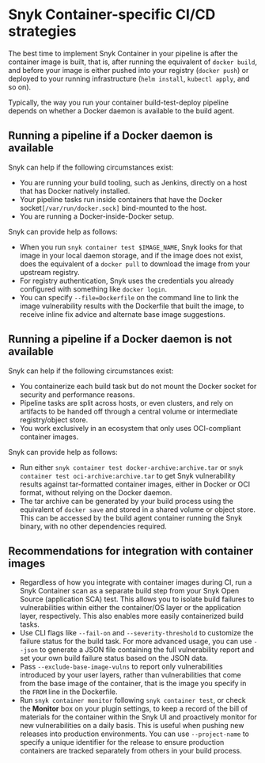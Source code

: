 # Snyk Container-specific CI/CD strategies

The best time to implement Snyk Container in your pipeline is after the container image is built, that is, after running the equivalent of `docker build`, and before your image is either pushed into your registry (`docker push`) or deployed to your running infrastructure (`helm install`, `kubectl apply`, and so on).

Typically, the way you run your container build-test-deploy pipeline depends on whether a Docker daemon is available to the build agent.

## **Running a pipeline if a Docker daemon is available**

Snyk can help if the following circumstances exist:

* You are running your build tooling, such as Jenkins, directly on a host that has Docker natively installed.
* Your pipeline tasks run inside containers that have the Docker socket`[/var/run/docker.sock]` bind-mounted to the host.
* You are running a Docker-inside-Docker setup.

Snyk can provide help as follows:

* When you run `snyk container test $IMAGE_NAME`, Snyk looks for that image in your local daemon storage, and if the image does not exist, does the equivalent of a `docker pull` to download the image from your upstream registry.
* For registry authentication, Snyk uses the credentials you already configured with something like `docker login`.
* You can specify `--file=Dockerfile` on the command line to link the image vulnerability results with the Dockerfile that built the image, to receive inline fix advice and alternate base image suggestions.

## **Running a pipeline if a Docker daemon is not available**

Snyk can help if the following circumstances exist:

* You containerize each build task but do not mount the Docker socket for security and performance reasons.
* Pipeline tasks are split across hosts, or even clusters, and rely on artifacts to be handed off through a central volume or intermediate registry/object store.
* You work exclusively in an ecosystem that only uses OCI-compliant container images.

Snyk can provide help as follows:

* Run either `snyk container test docker-archive:archive.tar` or `snyk container test oci-archive:archive.tar` to get Snyk vulnerability results against tar-formatted container images, either in Docker or OCI format, without relying on the Docker daemon.
* The tar archive can be generated by your build process using the equivalent of `docker save` and stored in a shared volume or object store. This can be accessed by the build agent container running the Snyk binary, with no other dependencies required.

## Recommendations for integration with container images

* Regardless of how you integrate with container images during CI, run a Snyk Container scan as a separate build step from your Snyk Open Source (application SCA) test. This allows you to isolate build failures to vulnerabilities within either the container/OS layer or the application layer, respectively. This also enables more easily containerized build tasks.
* Use CLI flags like `--fail-on` and `--severity-threshold` to customize the failure status for the build task. For more advanced usage, you can use `--json` to generate a JSON file containing the full vulnerability report and set your own build failure status based on the JSON data.
* Pass `--exclude-base-image-vulns` to report only vulnerabilities introduced by your user layers, rather than vulnerabilities that come from the base image of the container, that is the image you specify in the `FROM` line in the Dockerfile.
* Run `snyk container monitor` following `snyk container test`, or check the **Monitor** box on your plugin settings, to keep a record of the bill of materials for the container within the Snyk UI and proactively monitor for new vulnerabilities on a daily basis. This is useful when pushing new releases into production environments. You can use `--project-name` to specify a unique identifier for the release to ensure production containers are tracked separately from others in your build process.
